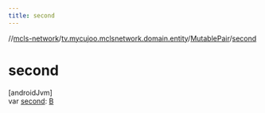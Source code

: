 ```yaml
---
title: second
---
```

//[mcls-network](../../../index.html)/[tv.mycujoo.mclsnetwork.domain.entity](../index.html)/[MutablePair](index.html)/[second](second.html)



# second



[androidJvm]\
var [second](second.html): [B](index.html)




